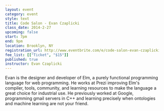 ```yaml
---
layout: event
category: event
style: text
title: Code Salon - Evan Czaplicki
class_date: 2014-2-27
upcoming: false
start: 7pm
end: 9pm
location: Brooklyn, NY
registration_url: http://www.eventbrite.com/e/code-salon-evan-czaplicki-tickets-10384057997
fee_list: [["Ticket", "$15"]]
published: true
instructor: Evan Czaplicki
---
```


Evan is the designer and developer of Elm, a purely functional programming language for web programming. He works at Prezi improving Elm's compiler, tools, community, and learning resources to make the language a great choice for industrial use. He previously worked at Google, programming gmail servers in C++ and learning precisely when ontologies and machine learning are not your friend.
